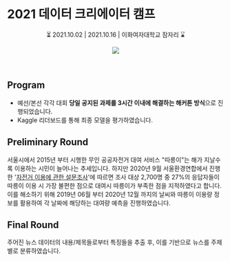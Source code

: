 # 2021 데이터 크리에이터 캠프
<p align="center"> ⏳ 2021.10.02 | 2021.10.16 | 이화여자대학교 잠자리 ⌛ </p>
<p align="center"><a href="http://creator.kbig.kr/"><img src="https://user-images.githubusercontent.com/63901494/137845544-dc611955-00f9-4f2e-8dc2-6dde2e62206c.png"></a></p>
<br>

## Program
* 예선/본선 각각 대회 **당일 공지된 과제를 3시간 이내에 해결하는 해커톤 방식**으로 진행되었습니다.
* Kaggle 리더보드를 통해 최종 모델을 평가하였습니다. 

## Preliminary Round
서울시에서 2015년 부터 시행한 무인 공공자전거 대여 서비스 "따릉이"는 해가 지날수록 이용하는 시민이 늘어나는 추세입니다. 하지만 2020년 9월 서울환경연합에서 진행한 '[자전거 이용에 관한 설문조사](http://ecoseoul.or.kr/archives/41430)'에 따르면 조사 대상 2,700명 중 27%의 응답자들이 따릉이 이용 시 가장 불편한 점으로 대여시 따릉이가 부족한 점을 지적하였다고 합니다. 이를 해소하기 위해 2019년 06월 부터 2020년 12월 까지의 날씨와 따릉이 이용량 정보를 활용하여 각 날짜에 해당하는 대여량 예측을 진행하였습니다. 

<!--
### Data

### Model

### Result
-->

## Final Round
주어진 뉴스 데이터의 내용/제목들로부터 특징들을 추출 후, 이를 기반으로 뉴스를 주제별로 분류하였습니다.

<!--
### Data

### Model

### Result

## Contributor

## Structure
-->